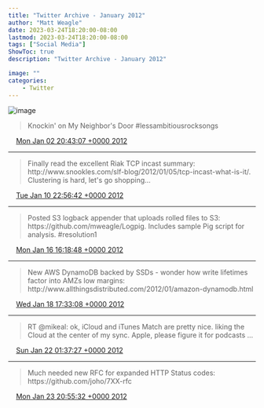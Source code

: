 ```yaml
---
title: "Twitter Archive - January 2012"
author: "Matt Weagle"
date: 2023-03-24T18:20:00-08:00
lastmod: 2023-03-24T18:20:00-08:00
tags: ["Social Media"]
ShowToc: true
description: "Twitter Archive - January 2012"

image: ""
categories: 
    - Twitter
---
```

![image](/sadtwitterbird3.jpg)

> Knockin' on My Neighbor's Door \#lessambitiousrocksongs

<img src="./media/tweet.ico" width="12" /> [Mon Jan 02 20:43:07 +0000 2012](https://twitter.com/mweagle/status/153939398197657602)

----

> Finally read the excellent Riak TCP incast summary: http://www\.snookles\.com/slf\-blog/2012/01/05/tcp\-incast\-what\-is\-it/\.  Clustering is hard, let's go shopping…

<img src="./media/tweet.ico" width="12" /> [Tue Jan 10 22:56:42 +0000 2012](https://twitter.com/mweagle/status/156872118829711360)

----

> Posted S3 logback appender that uploads rolled files to S3: https://github\.com/mweagle/Logpig\.  Includes sample Pig script for analysis\.  \#resolution1

<img src="./media/tweet.ico" width="12" /> [Mon Jan 16 16:18:48 +0000 2012](https://twitter.com/mweagle/status/158946311842963459)

----

> New AWS DynamoDB backed by SSDs \- wonder how write lifetimes factor into AMZs low margins: http://www\.allthingsdistributed\.com/2012/01/amazon\-dynamodb\.html

<img src="./media/tweet.ico" width="12" /> [Wed Jan 18 17:33:08 +0000 2012](https://twitter.com/mweagle/status/159689794052558851)

----

> RT @mikeal: ok, iCloud and iTunes Match are pretty nice\. liking the Cloud at the center of my sync\. Apple, please figure it for podcasts \.\.\.

<img src="./media/tweet.ico" width="12" /> [Sun Jan 22 01:37:27 +0000 2012](https://twitter.com/mweagle/status/160898840893984768)

----

> Much needed new RFC for expanded HTTP Status codes: https://github\.com/joho/7XX\-rfc

<img src="./media/tweet.ico" width="12" /> [Mon Jan 23 20:55:32 +0000 2012](https://twitter.com/mweagle/status/161552670287601664)